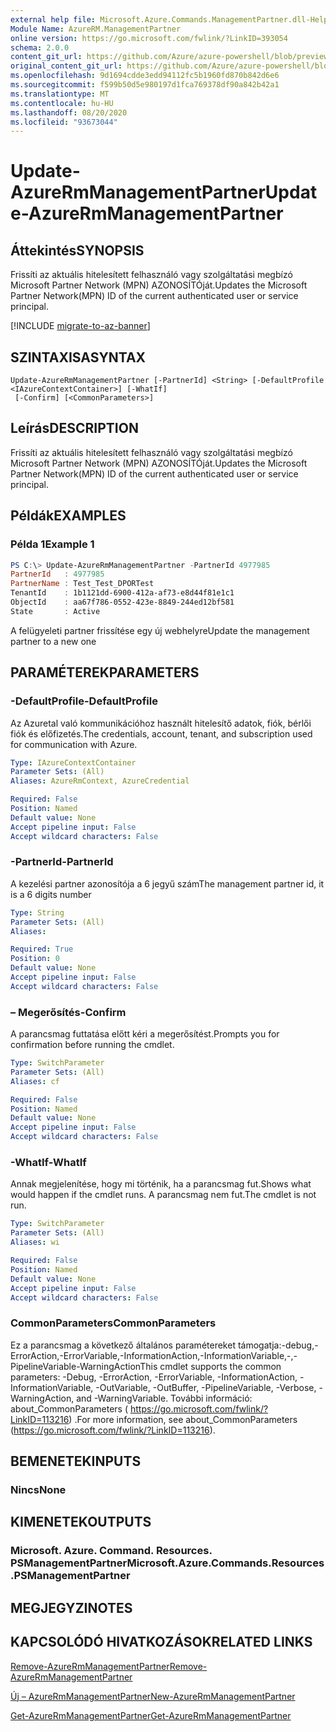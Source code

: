 ```yaml
---
external help file: Microsoft.Azure.Commands.ManagementPartner.dll-Help.xml
Module Name: AzureRM.ManagementPartner
online version: https://go.microsoft.com/fwlink/?LinkID=393054
schema: 2.0.0
content_git_url: https://github.com/Azure/azure-powershell/blob/preview/src/ResourceManager/ManagementPartner/Commands.Partner/help/Update-AzureRmManagementPartner.md
original_content_git_url: https://github.com/Azure/azure-powershell/blob/preview/src/ResourceManager/ManagementPartner/Commands.Partner/help/Update-AzureRmManagementPartner.md
ms.openlocfilehash: 9d1694cdde3edd94112fc5b1960fd870b842d6e6
ms.sourcegitcommit: f599b50d5e980197d1fca769378df90a842b42a1
ms.translationtype: MT
ms.contentlocale: hu-HU
ms.lasthandoff: 08/20/2020
ms.locfileid: "93673044"
---
```

# <span data-ttu-id="a011a-101">Update-AzureRmManagementPartner</span><span class="sxs-lookup"><span data-stu-id="a011a-101">Update-AzureRmManagementPartner</span></span>

## <span data-ttu-id="a011a-102">Áttekintés</span><span class="sxs-lookup"><span data-stu-id="a011a-102">SYNOPSIS</span></span>
<span data-ttu-id="a011a-103">Frissíti az aktuális hitelesített felhasználó vagy szolgáltatási megbízó Microsoft Partner Network (MPN) AZONOSÍTÓját.</span><span class="sxs-lookup"><span data-stu-id="a011a-103">Updates the Microsoft Partner Network(MPN) ID of the current authenticated user or service principal.</span></span>

[!INCLUDE [migrate-to-az-banner](../../includes/migrate-to-az-banner.md)]

## <span data-ttu-id="a011a-104">SZINTAXISA</span><span class="sxs-lookup"><span data-stu-id="a011a-104">SYNTAX</span></span>

```
Update-AzureRmManagementPartner [-PartnerId] <String> [-DefaultProfile <IAzureContextContainer>] [-WhatIf]
 [-Confirm] [<CommonParameters>]
```

## <span data-ttu-id="a011a-105">Leírás</span><span class="sxs-lookup"><span data-stu-id="a011a-105">DESCRIPTION</span></span>
<span data-ttu-id="a011a-106">Frissíti az aktuális hitelesített felhasználó vagy szolgáltatási megbízó Microsoft Partner Network (MPN) AZONOSÍTÓját.</span><span class="sxs-lookup"><span data-stu-id="a011a-106">Updates the Microsoft Partner Network(MPN) ID of the current authenticated user or service principal.</span></span>

## <span data-ttu-id="a011a-107">Példák</span><span class="sxs-lookup"><span data-stu-id="a011a-107">EXAMPLES</span></span>

### <span data-ttu-id="a011a-108">Példa 1</span><span class="sxs-lookup"><span data-stu-id="a011a-108">Example 1</span></span>
```powershell
PS C:\> Update-AzureRmManagementPartner -PartnerId 4977985
PartnerId   : 4977985
PartnerName : Test_Test_DPORTest
TenantId    : 1b1121dd-6900-412a-af73-e8d44f81e1c1
ObjectId    : aa67f786-0552-423e-8849-244ed12bf581
State       : Active
```

<span data-ttu-id="a011a-109">A felügyeleti partner frissítése egy új webhelyre</span><span class="sxs-lookup"><span data-stu-id="a011a-109">Update the management partner to a new one</span></span>

## <span data-ttu-id="a011a-110">PARAMÉTEREK</span><span class="sxs-lookup"><span data-stu-id="a011a-110">PARAMETERS</span></span>

### <span data-ttu-id="a011a-111">-DefaultProfile</span><span class="sxs-lookup"><span data-stu-id="a011a-111">-DefaultProfile</span></span>
<span data-ttu-id="a011a-112">Az Azuretal való kommunikációhoz használt hitelesítő adatok, fiók, bérlői fiók és előfizetés.</span><span class="sxs-lookup"><span data-stu-id="a011a-112">The credentials, account, tenant, and subscription used for communication with Azure.</span></span>

```yaml
Type: IAzureContextContainer
Parameter Sets: (All)
Aliases: AzureRmContext, AzureCredential

Required: False
Position: Named
Default value: None
Accept pipeline input: False
Accept wildcard characters: False
```

### <span data-ttu-id="a011a-113">-PartnerId</span><span class="sxs-lookup"><span data-stu-id="a011a-113">-PartnerId</span></span>
<span data-ttu-id="a011a-114">A kezelési partner azonosítója a 6 jegyű szám</span><span class="sxs-lookup"><span data-stu-id="a011a-114">The management partner id, it is a 6 digits number</span></span>

```yaml
Type: String
Parameter Sets: (All)
Aliases:

Required: True
Position: 0
Default value: None
Accept pipeline input: False
Accept wildcard characters: False
```

### <span data-ttu-id="a011a-115">– Megerősítés</span><span class="sxs-lookup"><span data-stu-id="a011a-115">-Confirm</span></span>
<span data-ttu-id="a011a-116">A parancsmag futtatása előtt kéri a megerősítést.</span><span class="sxs-lookup"><span data-stu-id="a011a-116">Prompts you for confirmation before running the cmdlet.</span></span>

```yaml
Type: SwitchParameter
Parameter Sets: (All)
Aliases: cf

Required: False
Position: Named
Default value: None
Accept pipeline input: False
Accept wildcard characters: False
```

### <span data-ttu-id="a011a-117">-WhatIf</span><span class="sxs-lookup"><span data-stu-id="a011a-117">-WhatIf</span></span>
<span data-ttu-id="a011a-118">Annak megjelenítése, hogy mi történik, ha a parancsmag fut.</span><span class="sxs-lookup"><span data-stu-id="a011a-118">Shows what would happen if the cmdlet runs.</span></span>
<span data-ttu-id="a011a-119">A parancsmag nem fut.</span><span class="sxs-lookup"><span data-stu-id="a011a-119">The cmdlet is not run.</span></span>

```yaml
Type: SwitchParameter
Parameter Sets: (All)
Aliases: wi

Required: False
Position: Named
Default value: None
Accept pipeline input: False
Accept wildcard characters: False
```

### <span data-ttu-id="a011a-120">CommonParameters</span><span class="sxs-lookup"><span data-stu-id="a011a-120">CommonParameters</span></span>
<span data-ttu-id="a011a-121">Ez a parancsmag a következő általános paramétereket támogatja:-debug,-ErrorAction,-ErrorVariable,-InformationAction,-InformationVariable,-,-PipelineVariable-WarningAction</span><span class="sxs-lookup"><span data-stu-id="a011a-121">This cmdlet supports the common parameters: -Debug, -ErrorAction, -ErrorVariable, -InformationAction, -InformationVariable, -OutVariable, -OutBuffer, -PipelineVariable, -Verbose, -WarningAction, and -WarningVariable.</span></span> <span data-ttu-id="a011a-122">További információ: about_CommonParameters ( https://go.microsoft.com/fwlink/?LinkID=113216) .</span><span class="sxs-lookup"><span data-stu-id="a011a-122">For more information, see about_CommonParameters (https://go.microsoft.com/fwlink/?LinkID=113216).</span></span>

## <span data-ttu-id="a011a-123">BEMENETEK</span><span class="sxs-lookup"><span data-stu-id="a011a-123">INPUTS</span></span>

### <span data-ttu-id="a011a-124">Nincs</span><span class="sxs-lookup"><span data-stu-id="a011a-124">None</span></span>

## <span data-ttu-id="a011a-125">KIMENETEK</span><span class="sxs-lookup"><span data-stu-id="a011a-125">OUTPUTS</span></span>

### <span data-ttu-id="a011a-126">Microsoft. Azure. Command. Resources. PSManagementPartner</span><span class="sxs-lookup"><span data-stu-id="a011a-126">Microsoft.Azure.Commands.Resources.PSManagementPartner</span></span>

## <span data-ttu-id="a011a-127">MEGJEGYZI</span><span class="sxs-lookup"><span data-stu-id="a011a-127">NOTES</span></span>

## <span data-ttu-id="a011a-128">KAPCSOLÓDÓ HIVATKOZÁSOK</span><span class="sxs-lookup"><span data-stu-id="a011a-128">RELATED LINKS</span></span>

[<span data-ttu-id="a011a-129">Remove-AzureRmManagementPartner</span><span class="sxs-lookup"><span data-stu-id="a011a-129">Remove-AzureRmManagementPartner</span></span>](./Remove-AzureRmManagementPartner.md)

[<span data-ttu-id="a011a-130">Új – AzureRmManagementPartner</span><span class="sxs-lookup"><span data-stu-id="a011a-130">New-AzureRmManagementPartner</span></span>](./New-AzureRmManagementPartner.md)

[<span data-ttu-id="a011a-131">Get-AzureRmManagementPartner</span><span class="sxs-lookup"><span data-stu-id="a011a-131">Get-AzureRmManagementPartner</span></span>](./Get-AzureRmManagementPartner.md)
